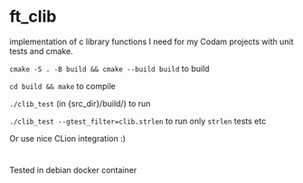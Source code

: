 # ft_clib

implementation of c library functions I need for my Codam projects with unit tests and cmake.

`cmake -S . -B build && cmake --build build` to build

`cd build && make` to compile

`./clib_test` (in {src_dir}/build/) to run

`./clib_test --gtest_filter=clib.strlen` to run only `strlen` tests etc

Or use nice CLion integration :)
#
Tested in debian docker container
